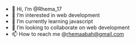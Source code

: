 - 👋 Hi, I’m @Rhema_17
- 👀 I’m interested in web development 
- 🌱 I’m currently learning javascript 
- 💞️ I’m looking to collaborate on web development 
- 📫 How to reach me @rhemaabah@gmail.com 

<!---
Rhema_17/Rhema-17 is a ✨ special ✨ repository because its `README.md` (this file) appears on your GitHub profile.
You can click the Preview link to take a look at your changes.
--->
